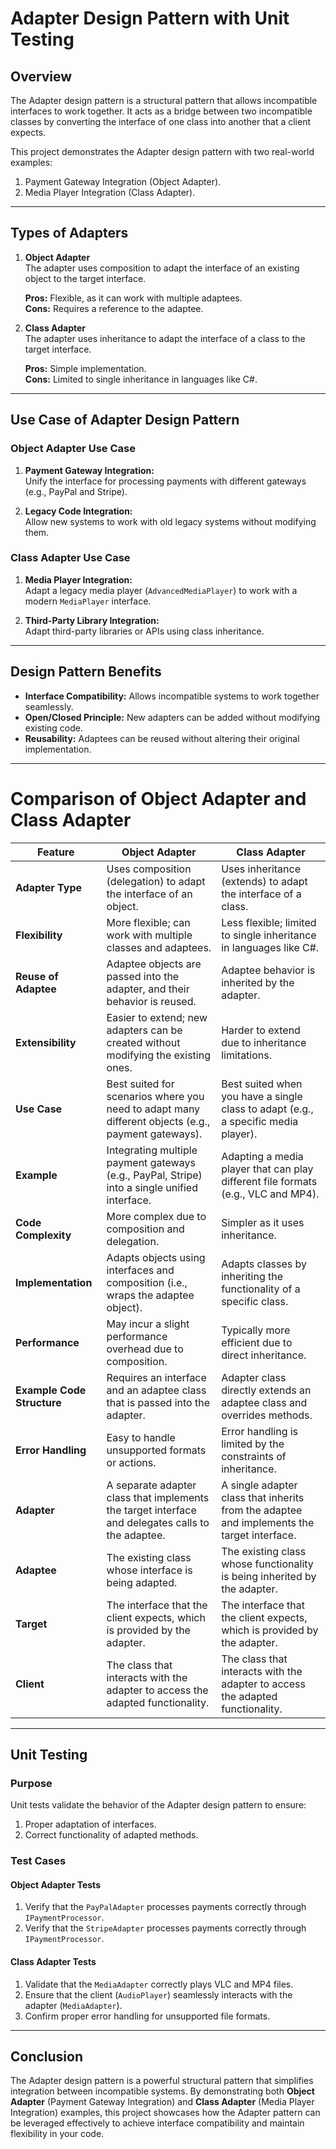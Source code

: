 ﻿# Adapter Design Pattern with Unit Testing

## Overview
The Adapter design pattern is a structural pattern that allows incompatible interfaces to work together. It acts as a bridge between two incompatible classes by converting the interface of one class into another that a client expects.

This project demonstrates the Adapter design pattern with two real-world examples:
1. Payment Gateway Integration (Object Adapter).
2. Media Player Integration (Class Adapter).

---

## Types of Adapters
1. **Object Adapter**  
   The adapter uses composition to adapt the interface of an existing object to the target interface.

   **Pros:** Flexible, as it can work with multiple adaptees.  
   **Cons:** Requires a reference to the adaptee.

2. **Class Adapter**  
   The adapter uses inheritance to adapt the interface of a class to the target interface.

   **Pros:** Simple implementation.  
   **Cons:** Limited to single inheritance in languages like C#.

---

## Use Case of Adapter Design Pattern

### Object Adapter Use Case
1. **Payment Gateway Integration:**  
   Unify the interface for processing payments with different gateways (e.g., PayPal and Stripe).

2. **Legacy Code Integration:**  
   Allow new systems to work with old legacy systems without modifying them.

### Class Adapter Use Case
1. **Media Player Integration:**  
   Adapt a legacy media player (`AdvancedMediaPlayer`) to work with a modern `MediaPlayer` interface. 

2. **Third-Party Library Integration:**  
   Adapt third-party libraries or APIs using class inheritance.

---

## Design Pattern Benefits
- **Interface Compatibility:** Allows incompatible systems to work together seamlessly.  
- **Open/Closed Principle:** New adapters can be added without modifying existing code.  
- **Reusability:** Adaptees can be reused without altering their original implementation.  

---

# Comparison of Object Adapter and Class Adapter

| Feature                        | **Object Adapter**                                                   | **Class Adapter**                                                    |
|---------------------------------|----------------------------------------------------------------------|----------------------------------------------------------------------|
| **Adapter Type**                | Uses composition (delegation) to adapt the interface of an object.    | Uses inheritance (extends) to adapt the interface of a class.        |
| **Flexibility**                 | More flexible; can work with multiple classes and adaptees.          | Less flexible; limited to single inheritance in languages like C#.   |
| **Reuse of Adaptee**            | Adaptee objects are passed into the adapter, and their behavior is reused. | Adaptee behavior is inherited by the adapter.                        |
| **Extensibility**               | Easier to extend; new adapters can be created without modifying the existing ones. | Harder to extend due to inheritance limitations.                     |
| **Use Case**                    | Best suited for scenarios where you need to adapt many different objects (e.g., payment gateways). | Best suited when you have a single class to adapt (e.g., a specific media player). |
| **Example**                     | Integrating multiple payment gateways (e.g., PayPal, Stripe) into a single unified interface. | Adapting a media player that can play different file formats (e.g., VLC and MP4). |
| **Code Complexity**             | More complex due to composition and delegation.                      | Simpler as it uses inheritance.                                      |
| **Implementation**              | Adapts objects using interfaces and composition (i.e., wraps the adaptee object). | Adapts classes by inheriting the functionality of a specific class.   |
| **Performance**                 | May incur a slight performance overhead due to composition.          | Typically more efficient due to direct inheritance.                  |
| **Example Code Structure**      | Requires an interface and an adaptee class that is passed into the adapter. | Adapter class directly extends an adaptee class and overrides methods. |
| **Error Handling**              | Easy to handle unsupported formats or actions.                      | Error handling is limited by the constraints of inheritance.         |
| **Adapter**                     | A separate adapter class that implements the target interface and delegates calls to the adaptee. | A single adapter class that inherits from the adaptee and implements the target interface. |
| **Adaptee**                     | The existing class whose interface is being adapted.                | The existing class whose functionality is being inherited by the adapter. |
| **Target**                      | The interface that the client expects, which is provided by the adapter. | The interface that the client expects, which is provided by the adapter. |
| **Client**                      | The class that interacts with the adapter to access the adapted functionality. | The class that interacts with the adapter to access the adapted functionality. |

---

## Unit Testing

### Purpose
Unit tests validate the behavior of the Adapter design pattern to ensure:
1. Proper adaptation of interfaces.
2. Correct functionality of adapted methods.

### Test Cases

#### Object Adapter Tests
1. Verify that the `PayPalAdapter` processes payments correctly through `IPaymentProcessor`.
2. Verify that the `StripeAdapter` processes payments correctly through `IPaymentProcessor`.

#### Class Adapter Tests
1. Validate that the `MediaAdapter` correctly plays VLC and MP4 files.
2. Ensure that the client (`AudioPlayer`) seamlessly interacts with the adapter (`MediaAdapter`).
3. Confirm proper error handling for unsupported file formats.

---

## Conclusion
The Adapter design pattern is a powerful structural pattern that simplifies integration between incompatible systems. By demonstrating both **Object Adapter** (Payment Gateway Integration) and **Class Adapter** (Media Player Integration) examples, this project showcases how the Adapter pattern can be leveraged effectively to achieve interface compatibility and maintain flexibility in your code.
